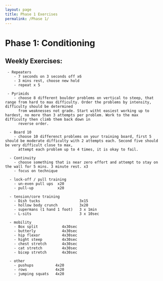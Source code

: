 ```yaml
---
layout: page
title: Phase 1 Exercises
permalink: /Phase 1/
---
```



# Phase 1: Conditioning 
  
  ## Weekly Exercises:
     - Repeaters
        - 7 seconds on 3 seconds off x6 
        - 3 mins rest, choose new hold
        - repeat x 5

     - Pyrimids 
        - choose 8 different boulder problems on vertical to steep, that range from hard to max difficulty. Order the problems by intensity, difficulty should be determined 
          from weaknesses not grade. Start witht easiest working up to hardest, no more than 3 attempts per problem. Work to the max difficulty then climb them back down in 
          reverse order.

      - Board 10
        - choose 10 differenct problems on your training board, first 5 should be moderate difficulty with 2 attempts each. Second five should be very difficult close to max,
          attempt each problem up to 4 times, it is okay to fail.

      - Continuity
        - choose something that is near zero effort and attempt to stay on the wall for 5 mins. 3 minute rest. x3
        - focus on technique

      - lock-off / pull training
        - un-even pull ups  x20
        - pull-up           x20

      - tension/core training
        - Dish tucks                  3x15
        - hollow body crunch          3x20
        - supermans (1 hand 1 foot)   3 x 1min
        - L-sits                      3 x 10sec          

      - mobility
        - Box split           4x30sec
        - butterly            4x30sec
        - hip flexor          4x30sec
        - hight steep         4x30sec
        - chest stretch       4x30sec
        - cat stretch         4x30sec
        - bicep stretch       4x30sec

      - other
        - pushups          4x20
        - rows             4x20
        - jumping squats   4x20

